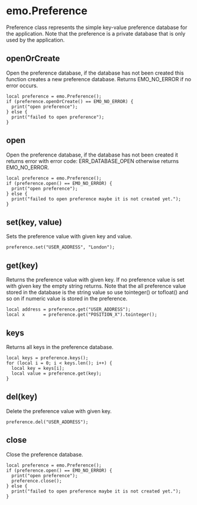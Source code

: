 # emo.Preference #

Preference class represents the simple key-value preference database for the application. Note that the preference is a private database that is only used by the application.

## openOrCreate ##

Open the preference database, if the database has not been created this function creates a new preference database. Returns EMO\_NO\_ERROR if no error occurs.

```
local preference = emo.Preference();
if (preference.openOrCreate() == EMO_NO_ERROR) {
  print("open preference");
} else {
  print("failed to open preference");
}
```

## open ##

Open the preference database, if the database has not been created it returns error with error code: ERR\_DATABASE\_OPEN otherwise returns EMO\_NO\_ERROR.

```
local preference = emo.Preference();
if (preference.open() == EMO_NO_ERROR) {
  print("open preference");
} else {
  print("failed to open preference maybe it is not created yet.");
}
```

## set(key, value) ##

Sets the preference value with given key and value.

```
preference.set("USER_ADDRESS", "London");
```

## get(key) ##

Returns the preference value with given key. If no preference value is set with given key the empty string returns. Note that the all preference value stored in the database is the string value so use tointeger() or tofloat() and so on if numeric value is stored in the preference.

```
local address = preference.get("USER_ADDRESS");
local x       = preference.get("POSITION_X").tointeger();
```

## keys ##

Returns all keys in the preference database.

```
local keys = preference.keys();
for (local i = 0; i < keys.len(); i++) {
  local key = keys[i];
  local value = preference.get(key);
}
```


## del(key) ##

Delete the preference value with given key.

```
preference.del("USER_ADDRESS");
```

## close ##

Close the preference database.

```
local preference = emo.Preference();
if (preference.open() == EMO_NO_ERROR) {
  print("open preference");
  preference.close();
} else {
  print("failed to open preference maybe it is not created yet.");
}
```